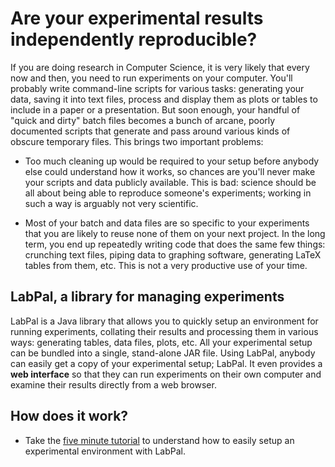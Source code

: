 # Are your experimental results independently reproducible?

If you are doing research in Computer Science, it is very likely that every now and then, you need to run experiments on your computer. You'll probably write command-line scripts for various tasks: generating your data, saving it into text files, process and display them as plots or tables to include in a paper or a presentation. But soon enough, your handful of "quick and dirty" batch files becomes a bunch of arcane, poorly documented scripts that generate and pass around various kinds of obscure temporary files. This brings two important problems:

- Too much cleaning up would be required to your setup before anybody else could understand how it works, so chances are you'll never make your scripts and data publicly available. This is bad: science should be all about being able to reproduce someone's experiments; working in such a way is arguably not very scientific.

- Most of your batch and data files are so specific to your experiments that you are likely to reuse none of them on your next project. In the long term, you end up repeatedly writing code that does the same few things: crunching text files, piping data to graphing software, generating LaTeX tables from them, etc. This is not a very productive use of your time.

## LabPal, a library for managing experiments

LabPal is a Java library that allows you to quickly setup an environment for running experiments, collating their results and processing them in various ways: generating tables, data files, plots, etc. All your experimental setup can be bundled into a single, stand-alone JAR file. Using LabPal, anybody can easily get a copy of your experimental setup; LabPal. It even provides a **web interface** so that they can run experiments on their own computer and examine their results directly from a web browser.

## How does it work?

- Take the [five minute tutorial](quick-tutorial.html) to understand how to easily setup an experimental environment with LabPal.

<!-- :wrap=soft:mode=markdown: -->